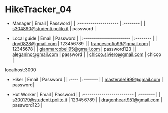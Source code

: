 # HikeTracker_04

- Manager
    | Email                 | Password  |
    | :-------------------- | :-------- |
    | s304890@studenti.polito.it | password |

- Local guide
    | Email                    | Password  |
    | :----------------------- | :-------- |
    | dqy0828@gmail.com        | 123456789 |
    | francescofio99@gmail.com | 12345678  |
    | gianmarcobell95@gmail.com | password123 |
    | aleganino@gmail.com | password |
    | chicco.siviero@gmail.com | chicco |

localhost:3000



- Hiker
    | Email | Password |
    | :---- | :------- |
    | masterale1999@gmail.com | password|
    
- Hut Worker
    | Email                      | Password  |
    | :------------------------- | :-------- |
    | s300179@studenti.polito.it | 123456789 |
    | dragonheart951@gmail.com | password123 |
